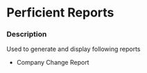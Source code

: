 # Perficient Reports


### Description
Used to generate and display following reports
- Company Change Report

